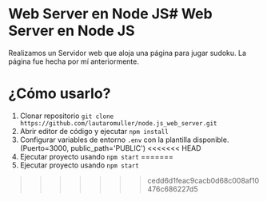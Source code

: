 # Web Server en Node JS# Web Server en Node JS

Realizamos un Servidor web que aloja una página para jugar sudoku. La página fue hecha por mí anteriormente.

# ¿Cómo usarlo?

1. Clonar repositorio `git clone https://github.com/lautaromuller/node.js_web_server.git`
2. Abrir editor de código y ejecutar `npm install`
3. Configurar variables de entorno `.env` con la plantilla disponible. (Puerto=3000, public_path='PUBLIC')
<<<<<<< HEAD
4. Ejecutar proyecto usando `npm start`
=======
4. Ejecutar proyecto usando `npm start`
>>>>>>> cedd6d1feac9cacb0d68c008af10476c686227d5
